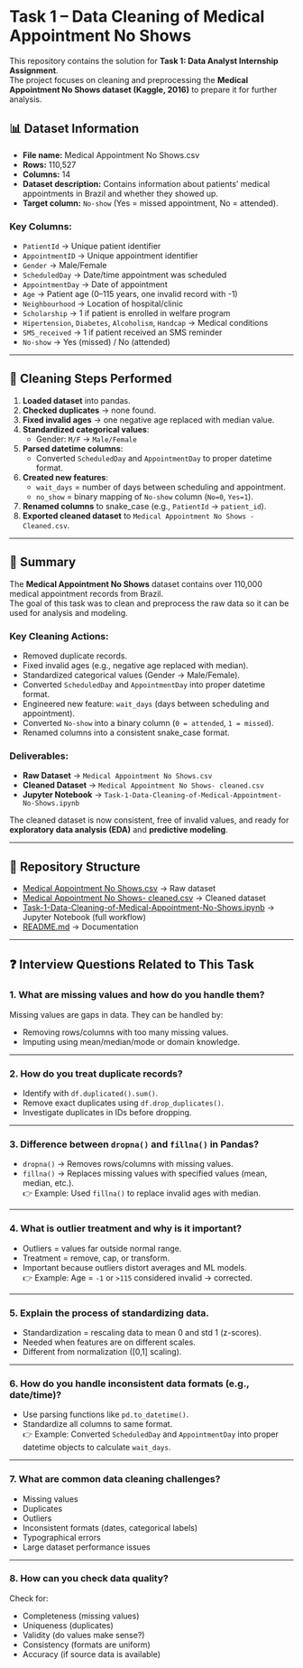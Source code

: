 # Task 1 – Data Cleaning of Medical Appointment No Shows

This repository contains the solution for **Task 1: Data Analyst Internship Assignment**.  
The project focuses on cleaning and preprocessing the **Medical Appointment No Shows dataset (Kaggle, 2016)** to prepare it for further analysis.

## 📊 Dataset Information
- **File name:** Medical Appointment No Shows.csv  
- **Rows:** 110,527  
- **Columns:** 14  
- **Dataset description:** Contains information about patients’ medical appointments in Brazil and whether they showed up.  
- **Target column:** `No-show` (Yes = missed appointment, No = attended).  

### Key Columns:
- `PatientId` → Unique patient identifier  
- `AppointmentID` → Unique appointment identifier  
- `Gender` → Male/Female  
- `ScheduledDay` → Date/time appointment was scheduled  
- `AppointmentDay` → Date of appointment  
- `Age` → Patient age (0–115 years, one invalid record with -1)  
- `Neighbourhood` → Location of hospital/clinic  
- `Scholarship` → 1 if patient is enrolled in welfare program  
- `Hipertension`, `Diabetes`, `Alcoholism`, `Handcap` → Medical conditions  
- `SMS_received` → 1 if patient received an SMS reminder  
- `No-show` → Yes (missed) / No (attended)  

---

## 🧹 Cleaning Steps Performed
1. **Loaded dataset** into pandas.  
2. **Checked duplicates** → none found.  
3. **Fixed invalid ages** → one negative age replaced with median value.  
4. **Standardized categorical values**:
   - Gender: `M/F` → `Male/Female`  
5. **Parsed datetime columns**:
   - Converted `ScheduledDay` and `AppointmentDay` to proper datetime format.  
6. **Created new features**:
   - `wait_days` = number of days between scheduling and appointment.  
   - `no_show` = binary mapping of `No-show` column (`No=0`, `Yes=1`).  
7. **Renamed columns** to snake_case (e.g., `PatientId` → `patient_id`).  
8. **Exported cleaned dataset** to `Medical Appointment No Shows - Cleaned.csv`.  

---

## 📌 Summary

The **Medical Appointment No Shows** dataset contains over 110,000 medical appointment records from Brazil.  
The goal of this task was to clean and preprocess the raw data so it can be used for analysis and modeling.

### Key Cleaning Actions:
- Removed duplicate records.  
- Fixed invalid ages (e.g., negative age replaced with median).  
- Standardized categorical values (Gender → Male/Female).  
- Converted `ScheduledDay` and `AppointmentDay` into proper datetime format.  
- Engineered new feature: `wait_days` (days between scheduling and appointment).  
- Converted `No-show` into a binary column (`0 = attended`, `1 = missed`).  
- Renamed columns into a consistent snake_case format.  

### Deliverables:
- **Raw Dataset** → `Medical Appointment No Shows.csv`  
- **Cleaned Dataset** → `Medical Appointment No Shows- cleaned.csv`  
- **Jupyter Notebook** → `Task-1-Data-Cleaning-of-Medical-Appointment-No-Shows.ipynb`  

The cleaned dataset is now consistent, free of invalid values, and ready for **exploratory data analysis (EDA)** and **predictive modeling**.

---

## 📂 Repository Structure

- [Medical Appointment No Shows.csv](Medical%20Appointment%20No%20Shows.csv) → Raw dataset  
- [Medical Appointment No Shows- cleaned.csv](Medical%20Appointment%20No%20Shows-%20cleaned.csv) → Cleaned dataset  
- [Task-1-Data-Cleaning-of-Medical-Appointment-No-Shows.ipynb](Task-1-Data-Cleaning-of-Medical-Appointment-No-Shows.ipynb) → Jupyter Notebook (full workflow)  
- [README.md](README.md) → Documentation 

---

## ❓ Interview Questions Related to This Task

### 1. What are missing values and how do you handle them?
Missing values are gaps in data. They can be handled by:
- Removing rows/columns with too many missing values.
- Imputing using mean/median/mode or domain knowledge.

---

### 2. How do you treat duplicate records?
- Identify with `df.duplicated().sum()`.
- Remove exact duplicates using `df.drop_duplicates()`.
- Investigate duplicates in IDs before dropping.
  
---

### 3. Difference between `dropna()` and `fillna()` in Pandas?
- `dropna()` → Removes rows/columns with missing values.  
- `fillna()` → Replaces missing values with specified values (mean, median, etc.).  
👉 Example: Used `fillna()` to replace invalid ages with median.

---

### 4. What is outlier treatment and why is it important?
- Outliers = values far outside normal range.  
- Treatment = remove, cap, or transform.  
- Important because outliers distort averages and ML models.  
👉 Example: Age = `-1` or `>115` considered invalid → corrected.

---

### 5. Explain the process of standardizing data.
- Standardization = rescaling data to mean 0 and std 1 (z-scores).  
- Needed when features are on different scales.  
- Different from normalization ([0,1] scaling).  

---

### 6. How do you handle inconsistent data formats (e.g., date/time)?
- Use parsing functions like `pd.to_datetime()`.  
- Standardize all columns to same format.  
👉 Example: Converted `ScheduledDay` and `AppointmentDay` into proper datetime objects to calculate `wait_days`.

---

### 7. What are common data cleaning challenges?
- Missing values  
- Duplicates  
- Outliers  
- Inconsistent formats (dates, categorical labels)  
- Typographical errors  
- Large dataset performance issues  

---

### 8. How can you check data quality?
Check for:
- Completeness (missing values)  
- Uniqueness (duplicates)  
- Validity (do values make sense?)  
- Consistency (formats are uniform)  
- Accuracy (if source data is available)  
